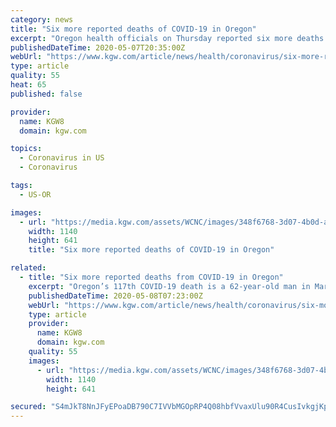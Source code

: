 ```yaml
---
category: news
title: "Six more reported deaths of COVID-19 in Oregon"
excerpt: "Oregon health officials on Thursday reported six more deaths of COVID-19 in the state. The death toll in Oregon is now 121 people. The Oregon Health Authority has not yet released information about the six people who died."
publishedDateTime: 2020-05-07T20:35:00Z
webUrl: "https://www.kgw.com/article/news/health/coronavirus/six-more-reported-deaths-of-covid-19-in-oregon/283-f90af71b-09ef-41dd-ab40-5d40fa18f923"
type: article
quality: 55
heat: 65
published: false

provider:
  name: KGW8
  domain: kgw.com

topics:
  - Coronavirus in US
  - Coronavirus

tags:
  - US-OR

images:
  - url: "https://media.kgw.com/assets/WCNC/images/348f6768-3d07-4b0d-ac8a-ff151532f3ff/348f6768-3d07-4b0d-ac8a-ff151532f3ff_1140x641.jpg"
    width: 1140
    height: 641
    title: "Six more reported deaths of COVID-19 in Oregon"

related:
  - title: "Six more reported deaths from COVID-19 in Oregon"
    excerpt: "Oregon’s 117th COVID-19 death is a 62-year-old man in Marion County, who tested positive on April 16 and died on May 5 at Legacy Emanuel Medical Center. He had underlying medica"
    publishedDateTime: 2020-05-08T07:23:00Z
    webUrl: "https://www.kgw.com/article/news/health/coronavirus/six-more-reported-deaths-of-covid-19-in-oregon/283-f90af71b-09ef-41dd-ab40-5d40fa18f923"
    type: article
    provider:
      name: KGW8
      domain: kgw.com
    quality: 55
    images:
      - url: "https://media.kgw.com/assets/WCNC/images/348f6768-3d07-4b0d-ac8a-ff151532f3ff/348f6768-3d07-4b0d-ac8a-ff151532f3ff_1140x641.jpg"
        width: 1140
        height: 641

secured: "S4mJkT8NnJFyEPoaDB790C7IVVbMGOpRP4Q08hbfVvaxUlu90R4CusIvkgjKp+d8Brh4kEIS0RQor3FDrSmCcO1EDWYwhN5OzfBMxT+/pSPSH8t0b5klGir4DhdFWbr7oFZ7JBZlhSXrnlMXixc53rS4WYZCk4p1Tvh+6pwX4pPcc3QYvz2whBHGd2s8Gt7s6hkuV1XTF75+5yjK70X/IjALcU2FdR36pNaCDGcKcoeqEGq9iiuE5xbRRhhHarblz++ULd8TC+B6Dfz8BJR0iRTQTkoMyDC8T/Lez3kOTJFCr+oSHJCKc4JICv2bKqU8xYkMt6Z8zh1PtAufud1R9F+uUMmMkCczj9VxjkT9i45pVClQVgGkMjamh67kkMlFuJ3+duGjSj0YvcHX3ntHDbtAhav4rpgLWXVkpsUb9wiS4GAhE8md0+Fc7MVmuyuDbDHPUm5fqXrG0LYRsItkf3Gokrgw9V91a+Fh/nKCvo0=;l9QKSH6nbCACoaUaD388Ug=="
---
```


